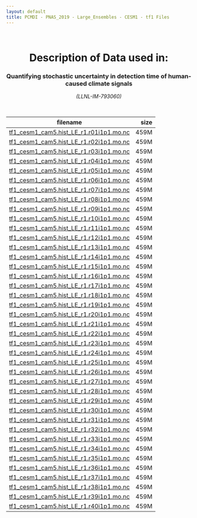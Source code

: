 ```yaml
---
layout: default
title: PCMDI - PNAS_2019 - Large_Ensembles - CESM1 - tf1 Files
---
```


<br>
<center>
    <p>
        <h1>Description of Data used in:</h1>
        <h3>Quantifying stochastic uncertainty in detection time of human-caused climate signals</h3>
    </p>
    <p><em>(LLNL-IM-793060)</em></p>
</center>
<br>

filename | size
   ---   | ---:
[tf1_cesm1_cam5.hist_LE_r1.r01i1p1.mo.nc](https://pcmdi.llnl.gov/climate-data/PNAS_2019/Large_Ensembles/CESM1/tf1/tf1_cesm1_cam5.hist_LE_r1.r01i1p1.mo.nc) | 459M
[tf1_cesm1_cam5.hist_LE_r1.r02i1p1.mo.nc](https://pcmdi.llnl.gov/climate-data/PNAS_2019/Large_Ensembles/CESM1/tf1/tf1_cesm1_cam5.hist_LE_r1.r02i1p1.mo.nc) | 459M
[tf1_cesm1_cam5.hist_LE_r1.r03i1p1.mo.nc](https://pcmdi.llnl.gov/climate-data/PNAS_2019/Large_Ensembles/CESM1/tf1/tf1_cesm1_cam5.hist_LE_r1.r03i1p1.mo.nc) | 459M
[tf1_cesm1_cam5.hist_LE_r1.r04i1p1.mo.nc](https://pcmdi.llnl.gov/climate-data/PNAS_2019/Large_Ensembles/CESM1/tf1/tf1_cesm1_cam5.hist_LE_r1.r04i1p1.mo.nc) | 459M
[tf1_cesm1_cam5.hist_LE_r1.r05i1p1.mo.nc](https://pcmdi.llnl.gov/climate-data/PNAS_2019/Large_Ensembles/CESM1/tf1/tf1_cesm1_cam5.hist_LE_r1.r05i1p1.mo.nc) | 459M
[tf1_cesm1_cam5.hist_LE_r1.r06i1p1.mo.nc](https://pcmdi.llnl.gov/climate-data/PNAS_2019/Large_Ensembles/CESM1/tf1/tf1_cesm1_cam5.hist_LE_r1.r06i1p1.mo.nc) | 459M
[tf1_cesm1_cam5.hist_LE_r1.r07i1p1.mo.nc](https://pcmdi.llnl.gov/climate-data/PNAS_2019/Large_Ensembles/CESM1/tf1/tf1_cesm1_cam5.hist_LE_r1.r07i1p1.mo.nc) | 459M
[tf1_cesm1_cam5.hist_LE_r1.r08i1p1.mo.nc](https://pcmdi.llnl.gov/climate-data/PNAS_2019/Large_Ensembles/CESM1/tf1/tf1_cesm1_cam5.hist_LE_r1.r08i1p1.mo.nc) | 459M
[tf1_cesm1_cam5.hist_LE_r1.r09i1p1.mo.nc](https://pcmdi.llnl.gov/climate-data/PNAS_2019/Large_Ensembles/CESM1/tf1/tf1_cesm1_cam5.hist_LE_r1.r09i1p1.mo.nc) | 459M
[tf1_cesm1_cam5.hist_LE_r1.r10i1p1.mo.nc](https://pcmdi.llnl.gov/climate-data/PNAS_2019/Large_Ensembles/CESM1/tf1/tf1_cesm1_cam5.hist_LE_r1.r10i1p1.mo.nc) | 459M
[tf1_cesm1_cam5.hist_LE_r1.r11i1p1.mo.nc](https://pcmdi.llnl.gov/climate-data/PNAS_2019/Large_Ensembles/CESM1/tf1/tf1_cesm1_cam5.hist_LE_r1.r11i1p1.mo.nc) | 459M
[tf1_cesm1_cam5.hist_LE_r1.r12i1p1.mo.nc](https://pcmdi.llnl.gov/climate-data/PNAS_2019/Large_Ensembles/CESM1/tf1/tf1_cesm1_cam5.hist_LE_r1.r12i1p1.mo.nc) | 459M
[tf1_cesm1_cam5.hist_LE_r1.r13i1p1.mo.nc](https://pcmdi.llnl.gov/climate-data/PNAS_2019/Large_Ensembles/CESM1/tf1/tf1_cesm1_cam5.hist_LE_r1.r13i1p1.mo.nc) | 459M
[tf1_cesm1_cam5.hist_LE_r1.r14i1p1.mo.nc](https://pcmdi.llnl.gov/climate-data/PNAS_2019/Large_Ensembles/CESM1/tf1/tf1_cesm1_cam5.hist_LE_r1.r14i1p1.mo.nc) | 459M
[tf1_cesm1_cam5.hist_LE_r1.r15i1p1.mo.nc](https://pcmdi.llnl.gov/climate-data/PNAS_2019/Large_Ensembles/CESM1/tf1/tf1_cesm1_cam5.hist_LE_r1.r15i1p1.mo.nc) | 459M
[tf1_cesm1_cam5.hist_LE_r1.r16i1p1.mo.nc](https://pcmdi.llnl.gov/climate-data/PNAS_2019/Large_Ensembles/CESM1/tf1/tf1_cesm1_cam5.hist_LE_r1.r16i1p1.mo.nc) | 459M
[tf1_cesm1_cam5.hist_LE_r1.r17i1p1.mo.nc](https://pcmdi.llnl.gov/climate-data/PNAS_2019/Large_Ensembles/CESM1/tf1/tf1_cesm1_cam5.hist_LE_r1.r17i1p1.mo.nc) | 459M
[tf1_cesm1_cam5.hist_LE_r1.r18i1p1.mo.nc](https://pcmdi.llnl.gov/climate-data/PNAS_2019/Large_Ensembles/CESM1/tf1/tf1_cesm1_cam5.hist_LE_r1.r18i1p1.mo.nc) | 459M
[tf1_cesm1_cam5.hist_LE_r1.r19i1p1.mo.nc](https://pcmdi.llnl.gov/climate-data/PNAS_2019/Large_Ensembles/CESM1/tf1/tf1_cesm1_cam5.hist_LE_r1.r19i1p1.mo.nc) | 459M
[tf1_cesm1_cam5.hist_LE_r1.r20i1p1.mo.nc](https://pcmdi.llnl.gov/climate-data/PNAS_2019/Large_Ensembles/CESM1/tf1/tf1_cesm1_cam5.hist_LE_r1.r20i1p1.mo.nc) | 459M
[tf1_cesm1_cam5.hist_LE_r1.r21i1p1.mo.nc](https://pcmdi.llnl.gov/climate-data/PNAS_2019/Large_Ensembles/CESM1/tf1/tf1_cesm1_cam5.hist_LE_r1.r21i1p1.mo.nc) | 459M
[tf1_cesm1_cam5.hist_LE_r1.r22i1p1.mo.nc](https://pcmdi.llnl.gov/climate-data/PNAS_2019/Large_Ensembles/CESM1/tf1/tf1_cesm1_cam5.hist_LE_r1.r22i1p1.mo.nc) | 459M
[tf1_cesm1_cam5.hist_LE_r1.r23i1p1.mo.nc](https://pcmdi.llnl.gov/climate-data/PNAS_2019/Large_Ensembles/CESM1/tf1/tf1_cesm1_cam5.hist_LE_r1.r23i1p1.mo.nc) | 459M
[tf1_cesm1_cam5.hist_LE_r1.r24i1p1.mo.nc](https://pcmdi.llnl.gov/climate-data/PNAS_2019/Large_Ensembles/CESM1/tf1/tf1_cesm1_cam5.hist_LE_r1.r24i1p1.mo.nc) | 459M
[tf1_cesm1_cam5.hist_LE_r1.r25i1p1.mo.nc](https://pcmdi.llnl.gov/climate-data/PNAS_2019/Large_Ensembles/CESM1/tf1/tf1_cesm1_cam5.hist_LE_r1.r25i1p1.mo.nc) | 459M
[tf1_cesm1_cam5.hist_LE_r1.r26i1p1.mo.nc](https://pcmdi.llnl.gov/climate-data/PNAS_2019/Large_Ensembles/CESM1/tf1/tf1_cesm1_cam5.hist_LE_r1.r26i1p1.mo.nc) | 459M
[tf1_cesm1_cam5.hist_LE_r1.r27i1p1.mo.nc](https://pcmdi.llnl.gov/climate-data/PNAS_2019/Large_Ensembles/CESM1/tf1/tf1_cesm1_cam5.hist_LE_r1.r27i1p1.mo.nc) | 459M
[tf1_cesm1_cam5.hist_LE_r1.r28i1p1.mo.nc](https://pcmdi.llnl.gov/climate-data/PNAS_2019/Large_Ensembles/CESM1/tf1/tf1_cesm1_cam5.hist_LE_r1.r28i1p1.mo.nc) | 459M
[tf1_cesm1_cam5.hist_LE_r1.r29i1p1.mo.nc](https://pcmdi.llnl.gov/climate-data/PNAS_2019/Large_Ensembles/CESM1/tf1/tf1_cesm1_cam5.hist_LE_r1.r29i1p1.mo.nc) | 459M
[tf1_cesm1_cam5.hist_LE_r1.r30i1p1.mo.nc](https://pcmdi.llnl.gov/climate-data/PNAS_2019/Large_Ensembles/CESM1/tf1/tf1_cesm1_cam5.hist_LE_r1.r30i1p1.mo.nc) | 459M
[tf1_cesm1_cam5.hist_LE_r1.r31i1p1.mo.nc](https://pcmdi.llnl.gov/climate-data/PNAS_2019/Large_Ensembles/CESM1/tf1/tf1_cesm1_cam5.hist_LE_r1.r31i1p1.mo.nc) | 459M
[tf1_cesm1_cam5.hist_LE_r1.r32i1p1.mo.nc](https://pcmdi.llnl.gov/climate-data/PNAS_2019/Large_Ensembles/CESM1/tf1/tf1_cesm1_cam5.hist_LE_r1.r32i1p1.mo.nc) | 459M
[tf1_cesm1_cam5.hist_LE_r1.r33i1p1.mo.nc](https://pcmdi.llnl.gov/climate-data/PNAS_2019/Large_Ensembles/CESM1/tf1/tf1_cesm1_cam5.hist_LE_r1.r33i1p1.mo.nc) | 459M
[tf1_cesm1_cam5.hist_LE_r1.r34i1p1.mo.nc](https://pcmdi.llnl.gov/climate-data/PNAS_2019/Large_Ensembles/CESM1/tf1/tf1_cesm1_cam5.hist_LE_r1.r34i1p1.mo.nc) | 459M
[tf1_cesm1_cam5.hist_LE_r1.r35i1p1.mo.nc](https://pcmdi.llnl.gov/climate-data/PNAS_2019/Large_Ensembles/CESM1/tf1/tf1_cesm1_cam5.hist_LE_r1.r35i1p1.mo.nc) | 459M
[tf1_cesm1_cam5.hist_LE_r1.r36i1p1.mo.nc](https://pcmdi.llnl.gov/climate-data/PNAS_2019/Large_Ensembles/CESM1/tf1/tf1_cesm1_cam5.hist_LE_r1.r36i1p1.mo.nc) | 459M
[tf1_cesm1_cam5.hist_LE_r1.r37i1p1.mo.nc](https://pcmdi.llnl.gov/climate-data/PNAS_2019/Large_Ensembles/CESM1/tf1/tf1_cesm1_cam5.hist_LE_r1.r37i1p1.mo.nc) | 459M
[tf1_cesm1_cam5.hist_LE_r1.r38i1p1.mo.nc](https://pcmdi.llnl.gov/climate-data/PNAS_2019/Large_Ensembles/CESM1/tf1/tf1_cesm1_cam5.hist_LE_r1.r38i1p1.mo.nc) | 459M
[tf1_cesm1_cam5.hist_LE_r1.r39i1p1.mo.nc](https://pcmdi.llnl.gov/climate-data/PNAS_2019/Large_Ensembles/CESM1/tf1/tf1_cesm1_cam5.hist_LE_r1.r39i1p1.mo.nc) | 459M
[tf1_cesm1_cam5.hist_LE_r1.r40i1p1.mo.nc](https://pcmdi.llnl.gov/climate-data/PNAS_2019/Large_Ensembles/CESM1/tf1/tf1_cesm1_cam5.hist_LE_r1.r40i1p1.mo.nc) | 459M